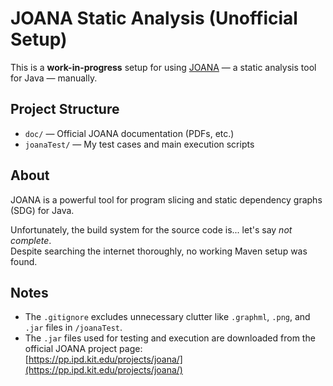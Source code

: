 # JOANA Static Analysis (Unofficial Setup)

This is a **work-in-progress** setup for using [JOANA](https://github.com/joana-team/joana) — a static analysis tool for Java — manually.

## Project Structure

- `doc/` — Official JOANA documentation (PDFs, etc.)
- `joanaTest/` — My test cases and main execution scripts

## About

JOANA is a powerful tool for program slicing and static dependency graphs (SDG) for Java.

Unfortunately, the build system for the source code is... let's say *not complete*.  
Despite searching the internet thoroughly, no working Maven setup was found.

## Notes

- The `.gitignore` excludes unnecessary clutter like `.graphml`, `.png`, and `.jar` files in `/joanaTest`.
- The `.jar` files used for testing and execution are downloaded from the official JOANA project page:  
  [https://pp.ipd.kit.edu/projects/joana/](https://pp.ipd.kit.edu/projects/joana/)
